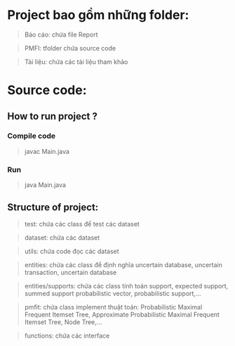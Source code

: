 
# Project bao gồm những folder:

> Báo cáo: chứa file Report

> PMFI: tfolder chứa source code

> Tài liệu: chứa các tài liệu tham khảo

# Source code:

## How to run project ?

### Compile code
> javac Main.java 

### Run
> java Main.java

## Structure of project:

>  test: chứa các class để test các dataset

>  dataset: chứa các dataset

>  utils: chứa code đọc các dataset

>  entities: chứa các class để định nghĩa uncertain database, uncertain transaction, uncertain database

>  entities/supports: chứa các class tính toán support, expected support, summed support probabilistic vector, probabilistic support,...

>  pmfit: chứa class implement thuật toán: Probabilistic Maximal Frequent Itemset Tree, Approximate Probabilistic Maximal Frequent Itemset Tree, Node Tree,...

>  functions: chứa các interface
